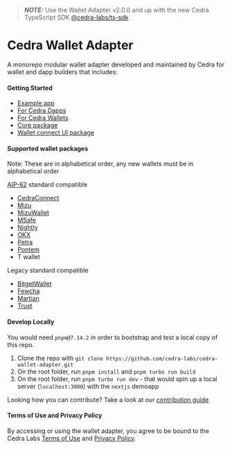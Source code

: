 > **_NOTE:_** Use the Wallet Adapter v2.0.0 and up with the new Cedra TypeScript SDK [@cedra-labs/ts-sdk](https://www.npmjs.com/package/@cedra-labs/ts-sdk)

# Cedra Wallet Adapter

A monorepo modular wallet adapter developed and maintained by Cedra for wallet and dapp builders that includes:

#### Getting Started

- [Example app](https://github.com/cedra-labs/cedra-wallet-adapter/tree/main/apps/nextjs-example)
- [For Cedra Dapps](https://github.com/cedra-labs/cedra-wallet-adapter/tree/main/packages/wallet-adapter-react/READMEV2.md)
- [For Cedra Wallets](https://github.com/cedra-labs/wallet-adapter-plugin-template)
- [Core package](https://github.com/cedra-labs/cedra-wallet-adapter/tree/main/packages/wallet-adapter-core)
- [Wallet connect UI package](https://github.com/cedra-labs/cedra-wallet-adapter/tree/main/packages/wallet-adapter-ant-design)

#### Supported wallet packages

Note: These are in alphabetical order, any new wallets must be in alphabetical order

[AIP-62](https://github.com/cedra-foundation/AIPs/blob/main/aips/aip-62.md) standard compatible

- [CedraConnect](https://cedraconnect.app/)
- [Mizu](https://www.mizu.io/)
- [MizuWallet](https://www.npmjs.com/package/@mizuwallet-sdk/cedra-wallet-adapter)
- [MSafe](https://www.npmjs.com/package/@msafe/cedra-wallet-adapter)
- [Nightly](https://chromewebstore.google.com/detail/nightly/fiikommddbeccaoicoejoniammnalkfa)
- [OKX](https://www.npmjs.com/package/@okwallet/cedra-wallet-adapter)
- [Petra](https://chromewebstore.google.com/detail/petra-cedra-wallet/ejjladinnckdgjemekebdpeokbikhfci?hl=en)
- [Pontem](https://www.npmjs.com/package/@pontem/wallet-adapter-plugin)
- T wallet

Legacy standard compatible

- [BitgetWallet](https://www.npmjs.com/package/@bitget-wallet/cedra-wallet-adapter)
- [Fewcha](https://www.npmjs.com/package/fewcha-plugin-wallet-adapter)
- [Martian](https://www.npmjs.com/package/@martianwallet/cedra-wallet-adapter)
- [Trust](https://www.npmjs.com/package/@trustwallet/cedra-wallet-adapter)

#### Develop Locally

You would need `pnpm@7.14.2` in order to bootstrap and test a local copy of this repo.

1. Clone the repo with `git clone https://github.com/cedra-labs/cedra-wallet-adapter.git`
2. On the root folder, run `pnpm install` and `pnpm turbo run build`
3. On the root folder, run `pnpm turbo run dev` - that would spin up a local server (`localhost:3000`) with the `nextjs` demoapp

Looking how you can contribute? Take a look at our [contribution guide](./CONTRIBUTING.md)

#### Terms of Use and Privacy Policy

By accessing or using the wallet adapter, you agree to be bound to the Cedra Labs [Terms of Use](https://cedralabs.com/terms) and [Privacy Policy](https://cedralabs.com/privacy).
